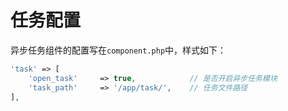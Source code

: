 # 任务配置

异步任务组件的配置写在`component.php`中，样式如下：

```php
'task' => [
    'open_task'     => true,            // 是否开启异步任务模块
    'task_path'     => '/app/task/',    // 任务文件路径
],
```
